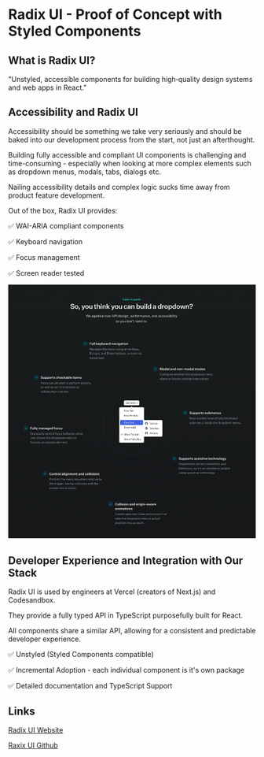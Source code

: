 # Radix UI - Proof of Concept with Styled Components

## What is Radix UI?

"Unstyled, accessible components for building high‑quality design systems and web apps in React."


## Accessibility and Radix UI

Accessibility should be something we take very seriously and should be baked into our development process from the start, not just an afterthought.

Building fully accessible and compliant UI components is challenging and time-consuming - especially when looking at more complex elements such as dropdown menus, modals, tabs, dialogs etc.

Nailing accessibility details and complex logic sucks time away from product feature development.

Out of the box, Radix UI provides:

✅ WAI-ARIA compliant components

✅  Keyboard navigation

✅ Focus management

✅ Screen reader tested


![So you think you can build a dropdown?](lib/dropdown.png)

## Developer Experience and Integration with Our Stack

Radix UI is used by engineers at Vercel (creators of Next.js) and Codesandbox.

They provide a fully typed API in TypeScript purposefully built for React.

All components share a similar API, allowing for a consistent and predictable developer experience. 

✅ Unstyled (Styled Components compatible)

✅ Incremental Adoption - each individual component is it's own package 

✅ Detailed documentation and TypeScript Support


## Links

[Radix UI Website](https://www.radix-ui.com/)

[Raxix UI Github](https://github.com/radix-ui/primitives)